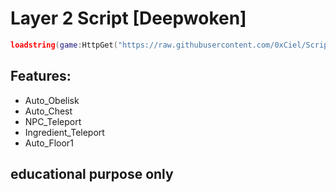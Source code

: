 # Layer 2 Script [Deepwoken]
```lua
loadstring(game:HttpGet("https://raw.githubusercontent.com/0xCiel/ScriptTest/refs/heads/main/Layer2Script.lua"))() 
```
## Features:
-  Auto_Obelisk
-  Auto_Chest
-  NPC_Teleport
-  Ingredient_Teleport
-  Auto_Floor1


## educational purpose only
